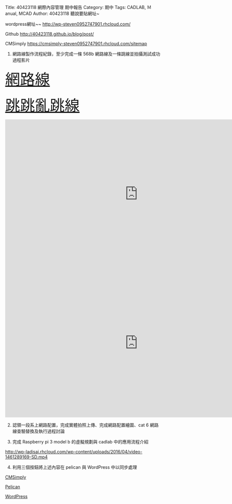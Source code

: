 Title: 40423118 網際內容管理 期中報告
Category: 期中
Tags: CADLAB, Ｍanual, MCAD
Author: 40423118
聽說要貼網址~

wordpress網址~~ http://wp-steven0952747901.rhcloud.com/

Github http://40423118.github.io/blog/post/

CMSimply https://cmsimply-steven0952747901.rhcloud.com/sitemap

1. 網路線製作流程紀錄，至少完成一條 568b 網路線及一條跳線並拍攝測試成功過程影片

<font size='8' color='yellow' face='標楷體'>[網路線](http://imgur.com/sVUNvka) </font>

<font size='8' color='yellow' face='標楷體'>[跳跳亂跳線](http://imgur.com/vwh2EKI) </font>

<iframe width="854" height="480" src="https://www.youtube.com/embed/aJX5R-SAja4" frameborder="0" allowfullscreen></iframe>

<iframe width="854" height="480" src="https://www.youtube.com/embed/Yj5Ar-cIfnw" frameborder="0" allowfullscreen></iframe>

2. 認領一段系上網路配置，完成實體拍照上傳、完成網路配置繪圖、cat 6 網路線查驗替換及執行過程討論

3. 完成 Raspberry pi 3 model b 的虛擬規劃與 cadlab 中的應用流程介紹

http://wp-ladisai.rhcloud.com/wp-content/uploads/2016/04/video-1461289169-SD.mp4

4. 利用三個按鈕將上述內容在 pelican 與 WordPress 中以同步處理


<!-- PELICAN_END_SUMMARY -->

<a href="https://cmsimply-steven0952747901.rhcloud.com/edit_page">CMSimply</a>

<a href="http://40423118.github.io/blog/post/index.html">Pelican</a>

<a href="https://wp-steven0952747901.rhcloud.com/wp-admin/upload.php">WordPress</a>
